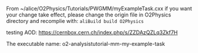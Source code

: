From ~/alice/O2Physics/Tutorials/PWGMM/myExampleTask.cxx
if you want your change take effect, please change the origin file in O2Physics directory and recomplie with:
```aliBuild build O2Physics```

testing AOD: https://cernbox.cern.ch/index.php/s/ZZDAzQZLq3Zkf7H

The executable name: o2-analysistutorial-mm-my-example-task